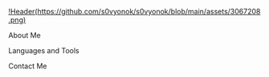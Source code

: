 [!Header(https://github.com/s0vyonok/s0vyonok/blob/main/assets/3067208.png)](https://t.me/s0vyonok)

About Me

Languages and Tools

Contact Me